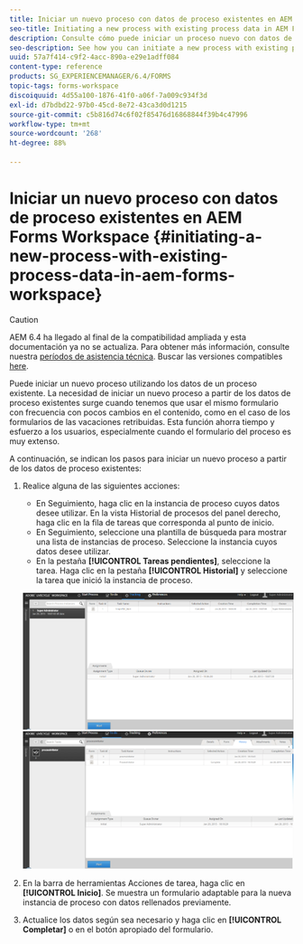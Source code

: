 ```yaml
---
title: Iniciar un nuevo proceso con datos de proceso existentes en AEM Forms Workspace
seo-title: Initiating a new process with existing process data in AEM Forms workspace
description: Consulte cómo puede iniciar un proceso nuevo con datos de proceso existentes en AEM Forms Workspace.
seo-description: See how you can initiate a new process with existing process data in AEM Forms workspace.
uuid: 57a7f414-c9f2-4acc-890a-e29e1adff084
content-type: reference
products: SG_EXPERIENCEMANAGER/6.4/FORMS
topic-tags: forms-workspace
discoiquuid: 4d55a100-1876-41f0-a06f-7a009c934f3d
exl-id: d7bdbd22-97b0-45cd-8e72-43ca3d0d1215
source-git-commit: c5b816d74c6f02f85476d16868844f39b4c47996
workflow-type: tm+mt
source-wordcount: '268'
ht-degree: 88%

---
```


# Iniciar un nuevo proceso con datos de proceso existentes en AEM Forms Workspace {#initiating-a-new-process-with-existing-process-data-in-aem-forms-workspace}

>[!CAUTION]
>
>AEM 6.4 ha llegado al final de la compatibilidad ampliada y esta documentación ya no se actualiza. Para obtener más información, consulte nuestra [períodos de asistencia técnica](https://helpx.adobe.com/es/support/programs/eol-matrix.html). Buscar las versiones compatibles [here](https://experienceleague.adobe.com/docs/).

Puede iniciar un nuevo proceso utilizando los datos de un proceso existente. La necesidad de iniciar un nuevo proceso a partir de los datos de proceso existentes surge cuando tenemos que usar el mismo formulario con frecuencia con pocos cambios en el contenido, como en el caso de los formularios de las vacaciones retribuidas. Esta función ahorra tiempo y esfuerzo a los usuarios, especialmente cuando el formulario del proceso es muy extenso.

A continuación, se indican los pasos para iniciar un nuevo proceso a partir de los datos de proceso existentes:

1. Realice alguna de las siguientes acciones:

   * En Seguimiento, haga clic en la instancia de proceso cuyos datos desee utilizar. En la vista Historial de procesos del panel derecho, haga clic en la fila de tareas que corresponda al punto de inicio.
   * En Seguimiento, seleccione una plantilla de búsqueda para mostrar una lista de instancias de proceso. Seleccione la instancia cuyos datos desee utilizar.
   * En la pestaña **[!UICONTROL Tareas pendientes]**, seleccione la tarea. Haga clic en la pestaña **[!UICONTROL Historial]** y seleccione la tarea que inició la instancia de proceso.

   ![start3](assets/start3.png) ![start1](assets/start1.png)

1. En la barra de herramientas Acciones de tarea, haga clic en **[!UICONTROL Inicio]**. Se muestra un formulario adaptable para la nueva instancia de proceso con datos rellenados previamente.

1. Actualice los datos según sea necesario y haga clic en **[!UICONTROL Completar]** o en el botón apropiado del formulario.
